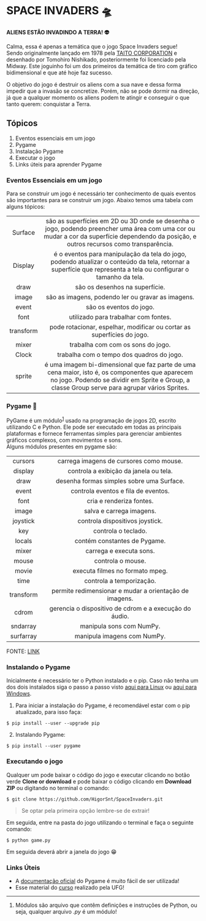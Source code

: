 # SPACE INVADERS 🛸

**ALIENS ESTÃO INVADINDO A TERRA! :alien:**

Calma, essa é apenas a temática que o jogo Space Invaders segue!  
Sendo originalmente lançado em 1978 pela [TAITO CORPORATION](https://www.taito.com/) e desenhado por Tomohiro Nishikado, posteriormente foi licenciado pela Midway. Este joguinho foi um dos primeiros da temática de tiro com gráfico bidimensional e que até hoje faz sucesso.  

O objetivo do jogo é destruir os aliens com a sua nave e dessa forma impedir que a invasão se concretize. Porém, não se pode dormir na direção, já que a qualquer momento os aliens podem te atingir e conseguir o que tanto querem: conquistar a Terra.

## Tópicos

1. Eventos essenciais em um jogo
2. Pygame
3. Instalação Pygame
4. Executar o jogo
5. Links úteis para aprender Pygame

### Eventos Essenciais em um jogo

Para se construir um jogo é necessário ter conhecimento de quais eventos são importantes para se construir um jogo. Abaixo temos uma tabela com alguns tópicos:

|                                  |                                                                                      |
|:--------------------------------:|:------------------------------------------------------------------------------------:|
|               Surface            |são as superfícies em 2D ou 3D onde se desenha o jogo, podendo preencher uma área com                                      uma cor ou mudar a cor da superfície dependendo da posição, e outros recursos como                                         transparência.                                                                        |
|               Display            |é o eventos para manipulação da tela do jogo, podendo atualizar o conteúdo da tela,                                        retornar a superfície que representa a tela ou configurar o tamanho da tela.          |
|               draw               |                 são os desenhos na superfície.                                       |
|               image              |        são as imagens, podendo ler ou gravar as imagens.                             |
|               event              |                    são os eventos do jogo.                                           |
|               font               |                 utilizado para trabalhar com fontes.                                 |
|               transform          |        pode rotacionar, espelhar, modificar ou cortar as superfícies do jogo.        |
|               mixer              |                     trabalha com com os sons do jogo.                                |
|               Clock              |                     trabalha com o tempo dos quadros do jogo.                        |
|               sprite             |é uma imagem bi-dimensional que faz parte de uma cena maior, isto                                                          é, os componentes que aparecem no jogo. Podendo se dividir em Sprite e Group, a classe                                     Group serve para agrupar vários Sprites.                                              |

### Pygame 🐍

PyGame é um módulo<sup>[1](#footnote-1)</sup> usado na programação de jogos 2D, escrito utilizando C e Python. Ele pode ser executado em todas as principais plataformas e fornece ferramentas simples para gerenciar ambientes gráficos complexos, com movimentos e sons.  
Alguns módulos presentes em pygame são:  


|                                  |                                                                 |
|:--------------------------------:|:---------------------------------------------------------------:|
|               cursors            |            carrega imagens de cursores como mouse.              |
|               display            |             controla a exibição da janela ou tela.              |
|                draw              |           desenha formas simples sobre uma Surface.             |
|                event             |              controla eventos e fila de eventos.                |
|                font              |                    cria e renderiza fontes.                     |
|                image             |                    salva e carrega imagens.                     |
|              joystick            |             controla dispositivos joystick.                     |
|                 key              |                       controla o teclado.                       |
|                locals            |                contém constantes de Pygame.                     |
|                mixer             |                     carrega e executa sons.                     |
|                mouse             |                       controla o mouse.                         |
|               movie              |                executa filmes no formato mpeg.                  |
|                time              |                     controla a temporização.                    |
|             transform            |    permite redimensionar e mudar a orientação de imagens.       |
|               cdrom              |    gerencia o dispositivo de cdrom e a execução do áudio.       |
|              sndarray            |                    manipula sons com NumPy.                     |
|             surfarray            |                   manipula imagens com NumPy.                   |


FONTE: [LINK](http://www.labtime.ufg.br/cgames/pdf/CProgPy_Pygame.pdf)

### Instalando o Pygame

Inicialmente é necessário ter o Python instalado e o pip. Caso não tenha um dos dois instalados siga o passo a passo visto [aqui para Linux](https://python.org.br/instalacao-linux/) ou [aqui para Windows](https://python.org.br/instalacao-windows/).

1. Para iniciar a instalação do Pygame, é recomendável estar com o pip atualizado, para isso faça:

```
$ pip install --user --upgrade pip 
```

2. Instalando Pygame:

```
$ pip install --user pygame
```

### Executando o jogo

Qualquer um pode baixar o código do jogo e executar clicando no botão verde **Clone or download** e pode baixar o código clicando em **Download ZIP** ou digitando no terminal o comando:
```
$ git clone https://github.com/HigorSnt/SpaceInvaders.git
```

> Se optar pela primeira opção lembre-se de extrair!

Em seguida, entre na pasta do jogo utilizando o terminal e faça o seguinte comando:

```
$ python game.py
```

Em seguida deverá abrir a janela do jogo 😁

### Links Úteis

* A [documentação oficial](https://www.pygame.org/docs/) do Pygame é muito fácil de ser utilizada!
* Esse material do [curso](http://www.labtime.ufg.br/cgames/pdf/CProgPy_Pygame.pdf) realizado pela UFG!





_________________________________________________
1. <a name="footnote-1"></a> Módulos são arquivo que contêm definições e instruções de Python, ou seja, qualquer arquivo _.py_ é um módulo!
